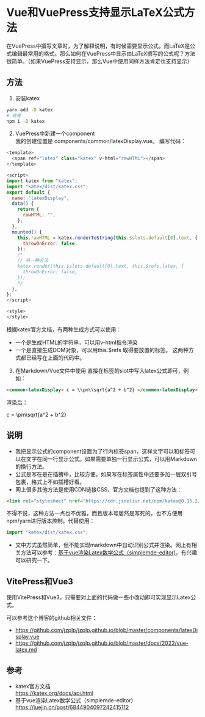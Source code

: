 # Vue和VuePress支持显示LaTeX公式方法

在VuePress中撰写文章时，为了解释说明，有时候需要显示公式。而LaTeX是公式编辑最常用的格式。那么如何在VuePress中显示由LaTeX撰写的公式呢？方法很简单。（如果VuePress支持显示，那么Vue中使用同样方法肯定也支持显示）

## 方法

1. 安装katex
```sh
yarn add -D katex
# 或者
npm i -D katex
```

2. VuePress中新建一个component  
我的创建位置是 components/common/latexDisplay.vue。
编写代码：  

```js
<template>
  <span ref="latex" class="katex" v-html="rawHTML"></span>
</template>

<script>
import katex from "katex";
import "katex/dist/katex.css";
export default {
  name: "latexDisplay",
  data() {
    return {
      rawHTML: "",
    };
  },
  mounted() {
    this.rawHTML = katex.renderToString(this.$slots.default[0].text, {
      throwOnError: false,
    });
    /*
    // 另一种方法
    katex.render(this.$slots.default[0].text, this.$refs.latex, {
      throwOnError: false,
    });
    */
  },
};
</script>

<style>
</style>

```

根据katex官方文档，有两种生成方式可以使用：
* 一个是生成HTML的字符串，可以用v-html指令渲染
* 一个是直接生成DOM对象，可以用this.$refs 取得要放置的标签。
这两种方式都已经写在上面的代码中。

3. 在Markdown/Vue文件中使用
直接在标签的slot中写入latex公式即可，例如：
```html
<common-latexDisplay> c = \\pm\\sqrt{a^2 + b^2} </common-latexDisplay> 
```
渲染后：

<latexDisplay> c = \pm\sqrt{a^2 + b^2} </latexDisplay>

## 说明 
* 我把显示公式的component设置为了行内标签span，这样文字可以和标签可以在文字在同一行显示公式。如果需要单独一行显示公式，可以用Markdown的换行方法。
* 公式是写在是在插槽中，比较方便。如果写在标签属性中还要多加一层双引号包裹，格式上不如插槽好看。
* 网上很多其他方法是使用CDN链接CSS，官方文档也提到了这种方法：
```html
<link rel="stylesheet" href="https://cdn.jsdelivr.net/npm/katex@0.15.2/dist/katex.min.css" integrity="sha384-MlJdn/WNKDGXveldHDdyRP1R4CTHr3FeuDNfhsLPYrq2t0UBkUdK2jyTnXPEK1NQ" crossorigin="anonymous">
```
不得不说，这种方法一点也不优雅，而且版本号居然是写死的，也不方便用npm/yarn进行版本控制。代替使用：
```js
import "katex/dist/katex.css";
```
* 文中方式虽然简单，但不能实现markdown中自动识别公式并渲染。网上有相关方法可以参考：[基于vue渲染Latex数学公式（simplemde-editor)](https://juejin.cn/post/6844904097242415112)，有兴趣可以研究一下。

## VitePress和Vue3
使用VitePress和Vue3，只需要对上面的代码做一些小改动即可实现显示Latex公式。

可以参考这个博客的github相关文件：
* https://github.com/jzplp/jzplp.github.io/blob/master/components/latexDisplay.vue
* https://github.com/jzplp/jzplp.github.io/blob/master/docs/2022/vue-latex.md

## 参考
- katex官方文档  
  https://katex.org/docs/api.html
- 基于vue渲染Latex数学公式（simplemde-editor)  
  https://juejin.cn/post/6844904097242415112

<script setup>
import latexDisplay from '../../components/latexDisplay.vue'
</script>
